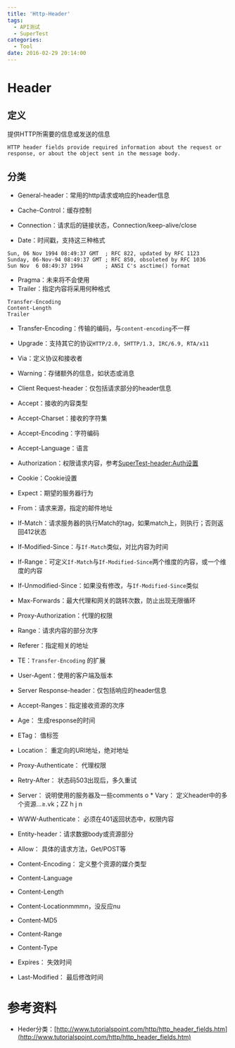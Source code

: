 ```yaml
---
title: 'Http-Header'
tags:
  - API测试
  - SuperTest
categories:
  - Tool
date: 2016-02-29 20:14:00
---
```

# Header

## 定义

提供HTTP所需要的信息或发送的信息

`
HTTP header fields provide required information about the request or response, or about the object sent in the message body.
`

<!--more-->


## 分类

* General-header：常用的http请求或响应的header信息

 * Cache-Control：缓存控制
 * Connection：请求后的链接状态，Connection/keep-alive/close
 * Date：时间戳，支持这三种格式

  ```
Sun, 06 Nov 1994 08:49:37 GMT  ; RFC 822, updated by RFC 1123
Sunday, 06-Nov-94 08:49:37 GMT ; RFC 850, obsoleted by RFC 1036
Sun Nov  6 08:49:37 1994       ; ANSI C's asctime() format
  ```

 * Pragma：未来将不会使用
 * Trailer：指定内容将采用何种格式

  ```
Transfer-Encoding
Content-Length
Trailer
  ```

  * Transfer-Encoding：传输的编码，与`content-encoding`不一样
  * Upgrade：支持其它的协议`HTTP/2.0, SHTTP/1.3, IRC/6.9, RTA/x11`
  * Via：定义协议和接收者
  * Warning：存储额外的信息，如状态或消息

* Client Request-header：仅包括请求部分的header信息
 * Accept：接收的内容类型
 * Accept-Charset：接收的字符集
 * Accept-Encoding：字符编码
 * Accept-Language：语言
 * Authorization：权限请求内容，参考[SuperTest-header:Auth设置](http://aimer1124.github.io/2016/02/28/title-Tool-SuperTest-header-Auth%E8%AE%BE%E7%BD%AE/)
 * Cookie：Cookie设置
 * Expect：期望的服务器行为
 * From：请求来源，指定的邮件地址
 * If-Match：请求服务器的执行Match的tag，如果match上，则执行；否则返回412状态
 * If-Modified-Since：与`If-Match`类似，对比内容为时间
 * If-Range：可定义`If-Match`与`If-Modified-Since`两个维度的内容，或一个维度的内容
 * If-Unmodified-Since：如果没有修改，与`If-Modified-Since`类似
 * Max-Forwards：最大代理和网关的跳转次数，防止出现无限循环
 * Proxy-Authorization：代理的权限
 * Range：请求内容的部分次序
 * Referer：指定相关的地址
 * TE：`Transfer-Encoding`
的扩展
 * User-Agent：使用的客户端及版本

* Server Response-header：仅包括响应的header信息

 * Accept-Ranges：指定接收资源的次序
 * Age： 生成response的时间
 * ETag： 值标签
 * Location： 重定向的URI地址，绝对地址
 * Proxy-Authenticate： 代理权限
 * Retry-After： 状态码503出现后，多久重试
 * Server： 说明使用的服务器及一些comments
o * Vary： 定义header中的多个资源…≥.vk；ZZ h j n
 * WWW-Authenticate： 必须在401返回状态中，权限内容

* Entity-header：请求数据body或资源部分
 * Allow： 具体的请求方法，Get/POST等
 * Content-Encoding： 定义整个资源的媒介类型
 * Content-Language
 * Content-Length
 * Content-Locationmmmn，没反应nu        
 * Content-MD5
 * Content-Range
 * Content-Type
 * Expires： 失效时间
 * Last-Modified： 最后修改时间


# 参考资料

* Heder分类：[http://www.tutorialspoint.com/http/http_header_fields.htm](http://www.tutorialspoint.com/http/http_header_fields.htm)
